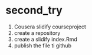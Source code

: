 second_try
==========
1. Cousera slidify courseproject
2. create a repository
3. create a slidify index.Rmd
4. publish the file ti github

